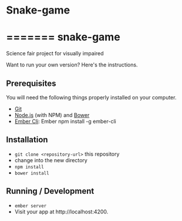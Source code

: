 # Snake-game

=======
snake-game
==========

Science fair project for visually impaired



Want to run your own version?  Here's the instructions.

## Prerequisites

You will need the following things properly installed on your computer.

* [Git](http://git-scm.com/)
* [Node.js](http://nodejs.org/) (with NPM) and [Bower](http://bower.io/)
* [Ember Cli](http://www.ember-cli.com/): Ember npm install -g ember-cli

## Installation

* `git clone <repository-url>` this repository
* change into the new directory
* `npm install`
* `bower install`

## Running / Development

* `ember server`
* Visit your app at http://localhost:4200.


